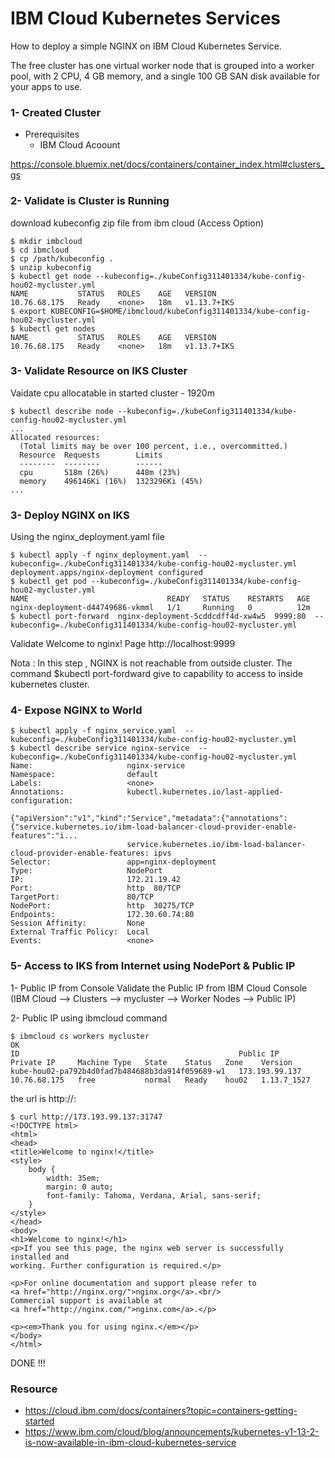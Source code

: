 # IBM Cloud Kubernetes Services 

How to deploy a simple NGINX on IBM Cloud Kubernetes Service.

The free cluster has one virtual worker node that is grouped into a worker pool, with 2 CPU, 4 GB memory, and a single 100 GB SAN disk available for your apps to use. 

### 1- Created Cluster 
* Prerequisites 
  - IBM Cloud Acoount 

https://console.bluemix.net/docs/containers/container_index.html#clusters_gs

### 2- Validate is Cluster is Running 

download kubeconfig zip file from ibm cloud (Access Option)
```
$ mkdir imbcloud
$ cd ibmcloud
$ cp /path/kubeconfig . 
$ unzip kubeconfig
$ kubectl get node --kubeconfig=./kubeConfig311401334/kube-config-hou02-mycluster.yml
NAME           STATUS   ROLES    AGE   VERSION
10.76.68.175   Ready    <none>   18m   v1.13.7+IKS
$ export KUBECONFIG=$HOME/ibmcloud/kubeConfig311401334/kube-config-hou02-mycluster.yml
$ kubectl get nodes 
NAME           STATUS   ROLES    AGE   VERSION
10.76.68.175   Ready    <none>   18m   v1.13.7+IKS
```
### 3- Validate Resource on IKS Cluster 

Vaidate cpu allocatable in started cluster - 1920m

```
$ kubectl describe node --kubeconfig=./kubeConfig311401334/kube-config-hou02-mycluster.yml
...
Allocated resources:
  (Total limits may be over 100 percent, i.e., overcommitted.)
  Resource  Requests        Limits
  --------  --------        ------
  cpu       518m (26%)      448m (23%)
  memory    496146Ki (16%)  1323296Ki (45%)
...

```

### 3- Deploy NGINX on IKS

Using the nginx_deployment.yaml file 

```
$ kubectl apply -f nginx_deployment.yaml  --kubeconfig=./kubeConfig311401334/kube-config-hou02-mycluster.yml
deployment.apps/nginx-deployment configured
$ kubectl get pod --kubeconfig=./kubeConfig311401334/kube-config-hou02-mycluster.yml
NAME                               READY   STATUS    RESTARTS   AGE
nginx-deployment-d44749686-vkmml   1/1     Running   0          12m
$ kubectl port-forward  nginx-deployment-5cddcdff4d-xw4w5  9999:80  --kubeconfig=./kubeConfig311401334/kube-config-hou02-mycluster.yml
```
Validate Welcome to nginx! Page  http://localhost:9999 

Nota : In this step , NGINX is not reachable from outside cluster. The command $kubectl port-fordward give to capability to access to inside kubernetes cluster.  

### 4- Expose NGINX to World 

```
$ kubectl apply -f nginx_service.yaml  --kubeconfig=./kubeConfig311401334/kube-config-hou02-mycluster.yml
$ kubectl describe service nginx-service  --kubeconfig=./kubeConfig311401334/kube-config-hou02-mycluster.yml
Name:                     nginx-service
Namespace:                default
Labels:                   <none>
Annotations:              kubectl.kubernetes.io/last-applied-configuration:
                            {"apiVersion":"v1","kind":"Service","metadata":{"annotations":{"service.kubernetes.io/ibm-load-balancer-cloud-provider-enable-features":"i...
                          service.kubernetes.io/ibm-load-balancer-cloud-provider-enable-features: ipvs
Selector:                 app=nginx-deployment
Type:                     NodePort
IP:                       172.21.19.42
Port:                     http  80/TCP
TargetPort:               80/TCP
NodePort:                 http  30275/TCP
Endpoints:                172.30.60.74:80
Session Affinity:         None
External Traffic Policy:  Local
Events:                   <none>
```

### 5- Access to IKS from Internet using NodePort & Public IP  

1- Public IP from Console 
Validate the Public IP from IBM Cloud Console (IBM Cloud --> Clusters --> mycluster --> Worker Nodes --> Public IP)

2- Public IP using ibmcloud command 

```
$ ibmcloud cs workers mycluster
OK
ID                                                 Public IP        Private IP     Machine Type   State    Status   Zone    Version   
kube-hou02-pa792b4d0fad7b484688b3da914f059689-w1   173.193.99.137   10.76.68.175   free           normal   Ready    hou02   1.13.7_1527  
```

the url is http://<public ip>:<NodePort>

```
$ curl http://173.193.99.137:31747 
<!DOCTYPE html>
<html>
<head>
<title>Welcome to nginx!</title>
<style>
    body {
        width: 35em;
        margin: 0 auto;
        font-family: Tahoma, Verdana, Arial, sans-serif;
    }
</style>
</head>
<body>
<h1>Welcome to nginx!</h1>
<p>If you see this page, the nginx web server is successfully installed and
working. Further configuration is required.</p>

<p>For online documentation and support please refer to
<a href="http://nginx.org/">nginx.org</a>.<br/>
Commercial support is available at
<a href="http://nginx.com/">nginx.com</a>.</p>

<p><em>Thank you for using nginx.</em></p>
</body>
</html>
```
DONE !!!

### Resource 

+ https://cloud.ibm.com/docs/containers?topic=containers-getting-started
+ https://www.ibm.com/cloud/blog/announcements/kubernetes-v1-13-2-is-now-available-in-ibm-cloud-kubernetes-service

